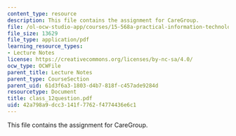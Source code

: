 ```yaml
---
content_type: resource
description: This file contains the assignment for CareGroup.
file: /ol-ocw-studio-app/courses/15-568a-practical-information-technology-management-spring-2005/42a798a9dcc3141f7762f4774436e6c1_class_12question.pdf
file_size: 13629
file_type: application/pdf
learning_resource_types:
- Lecture Notes
license: https://creativecommons.org/licenses/by-nc-sa/4.0/
ocw_type: OCWFile
parent_title: Lecture Notes
parent_type: CourseSection
parent_uid: 61d3f6a3-1803-d4b7-818f-c457ade9284d
resourcetype: Document
title: class_12question.pdf
uid: 42a798a9-dcc3-141f-7762-f4774436e6c1
---
```

This file contains the assignment for CareGroup.